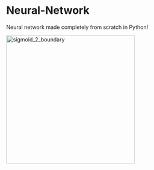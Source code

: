 # Neural-Network
Neural network made completely from scratch in Python!

<img width="341" alt="sigmoid_2_boundary" src="https://user-images.githubusercontent.com/60802511/117533376-1c5f9e00-afb2-11eb-8ed5-be6383cc2422.png">
